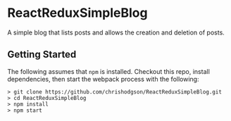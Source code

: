 # ReactReduxSimpleBlog

A simple blog that lists posts and allows the creation and deletion of posts. 

## Getting Started

The following assumes that `npm` is installed. Checkout this repo, install dependencies, 
then start the webpack process with the following:

```
> git clone https://github.com/chrishodgson/ReactReduxSimpleBlog.git
> cd ReactReduxSimpleBlog
> npm install
> npm start
```
